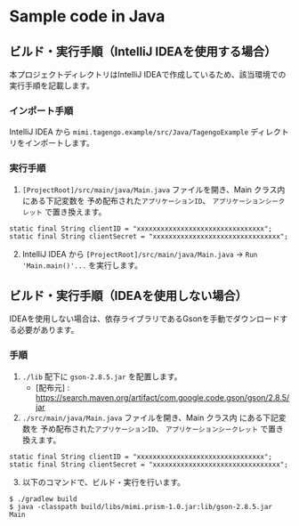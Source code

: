# Sample code in Java

## ビルド・実行手順（IntelliJ IDEAを使用する場合）
本プロジェクトディレクトリはIntelliJ IDEAで作成しているため、該当環境での実行手順を記載します。

### インポート手順

IntelliJ IDEA から `mimi.tagengo.example/src/Java/TagengoExample` ディレクトリをインポートします。

### 実行手順
1. `[ProjectRoot]/src/main/java/Main.java` ファイルを開き、Main クラス内 にある下記変数を 予め配布された`アプリケーションID`、 `アプリケーションシークレット` で置き換えます。
```
static final String clientID = "xxxxxxxxxxxxxxxxxxxxxxxxxxxxxxxx";
static final String clientSecret = "xxxxxxxxxxxxxxxxxxxxxxxxxxxxxxxx";
```
2. IntelliJ IDEA から `[ProjectRoot]/src/main/java/Main.java` -> `Run 'Main.main()'...` を実行します。

## ビルド・実行手順（IDEAを使用しない場合）

IDEAを使用しない場合は、依存ライブラリであるGsonを手動でダウンロードする必要があります。

### 手順

1. `./lib` 配下に `gson-2.8.5.jar` を配置します。
    - [配布元] : https://search.maven.org/artifact/com.google.code.gson/gson/2.8.5/jar
2. `./src/main/java/Main.java`  ファイルを開き、Main クラス内 にある下記変数を 予め配布された`アプリケーションID`、 `アプリケーションシークレット` で置き換えます。
```
static final String clientID = "xxxxxxxxxxxxxxxxxxxxxxxxxxxxxxxx";
static final String clientSecret = "xxxxxxxxxxxxxxxxxxxxxxxxxxxxxxxx";
```
3. 以下のコマンドで、ビルド・実行を行います。

```
$ ./gradlew build
$ java -classpath build/libs/mimi.prism-1.0.jar:lib/gson-2.8.5.jar Main
